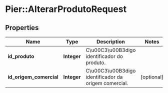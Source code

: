 # Pier::AlterarProdutoRequest

## Properties
Name | Type | Description | Notes
------------ | ------------- | ------------- | -------------
**id_produto** | **Integer** | C\u00C3\u00B3digo identificador do produto. | 
**id_origem_comercial** | **Integer** | C\u00C3\u00B3digo identificador da origem comercial. | [optional] 



